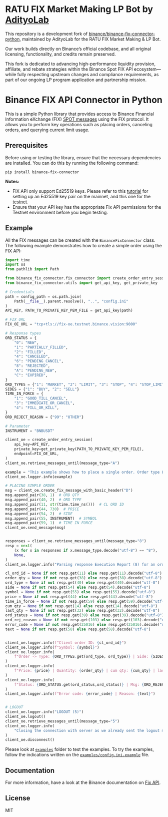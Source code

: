 # RATU FIX Market Making LP Bot by [AdityoLab](https://github.com/adityonugrohoid)

This repository is a development fork of [binance/binance-fix-connector-python](https://github.com/binance/binance-fix-connector-python), maintained by AdityoLab for the RATU FIX Market Making & LP Bot.

Our work builds directly on Binance’s official codebase, and all original licensing, functionality, and credits remain preserved.

This fork is dedicated to advancing high-performance liquidity provision, affiliate, and rebate strategies within the Binance Spot FIX API ecosystem—while fully respecting upstream changes and compliance requirements, as part of our ongoing LP program application and partnership mission.

# Binance FIX API Connector in Python

This is a simple Python library that provides access to Binance Financial Information eXchange (FIX) [SPOT messages](https://github.com/binance/binance-spot-api-docs/blob/master/fix-api.md#message-components) using the FIX protocol. 
It allows you to perform key operations such as placing orders, canceling orders, and querying current limit usage.

## Prerequisites

Before using or testing the library, ensure that the necessary dependencies are installed. You can do this by running the following command:
```
pip install binance-fix-connector
```

**Notes:**
- FIX API only support Ed25519 keys. Please refer to this [tutorial](https://www.binance.com/en/support/faq/how-to-generate-an-ed25519-key-pair-to-send-api-requests-on-binance-6b9a63f1e3384cf48a2eedb82767a69a) for setting up an Ed25519 key pair on the mainnet, and this one for the [testnet](https://testnet.binance.vision/).
- Ensure that your API key has the appropriate Fix API permissions for the Testnet environment before you begin testing.

## Example

All the FIX messages can be created with the `BinanceFixConnector` class. The following example demonstrates how to create a simple order using the FIX API:
```python
import time
import os
from pathlib import Path

from binance_fix_connector.fix_connector import create_order_entry_session
from binance_fix_connector.utils import get_api_key, get_private_key

# Credentials
path = config_path = os.path.join(
    Path(__file__).parent.resolve(), "..", "config.ini"
)
API_KEY, PATH_TO_PRIVATE_KEY_PEM_FILE = get_api_key(path)

# FIX URL
FIX_OE_URL = "tcp+tls://fix-oe.testnet.binance.vision:9000"

# Response types
ORD_STATUS = {
    "0": "NEW",
    "1": "PARTIALLY_FILLED",
    "2": "FILLED",
    "4": "CANCELED",
    "6": "PENDING_CANCEL",
    "8": "REJECTED",
    "A": "PENDING_NEW",
    "C": "EXPIRED",
}
ORD_TYPES = {"1": "MARKET", "2": "LIMIT", "3": "STOP", "4": "STOP_LIMIT"}
SIDES = {"1": "BUY", "2": "SELL"}
TIME_IN_FORCE = {
    "1": "GOOD_TILL_CANCEL",
    "3": "IMMEDIATE_OR_CANCEL",
    "4": "FILL_OR_KILL",
}
ORD_REJECT_REASON = {"99": "OTHER"}

# Parameter
INSTRUMENT = "BNBUSDT"

client_oe = create_order_entry_session(
    api_key=API_KEY,
    private_key=get_private_key(PATH_TO_PRIVATE_KEY_PEM_FILE),
    endpoint=FIX_OE_URL,
)
client_oe.retrieve_messages_until(message_type="A")

example = "This example shows how to place a single order. Order type LIMIT.\nCheck https://github.com/binance/binance-spot-api-docs/blob/master/fix-api.md#newordersingled for additional types."
client_oe.logger.info(example)

# PLACING SIMPLE ORDER
msg = client_oe.create_fix_message_with_basic_header("D")
msg.append_pair(38, 1)  # ORD QTY
msg.append_pair(40, 2)  # ORD TYPE
msg.append_pair(11, str(time.time_ns()))  # CL ORD ID
msg.append_pair(44, 730)  # PRICE
msg.append_pair(54, 2)  # SIDE
msg.append_pair(55, INSTRUMENT)  # SYMBOL
msg.append_pair(59, 1)  # TIME IN FORCE
client_oe.send_message(msg)


responses = client_oe.retrieve_messages_until(message_type="8")
resp = next(
    (x for x in responses if x.message_type.decode("utf-8") == "8"),
    None,
)
client_oe.logger.info("Parsing response Execution Report (8) for an order LIMIT type.")

cl_ord_id = None if not resp.get(11) else resp.get(11).decode("utf-8")
order_qty = None if not resp.get(38) else resp.get(38).decode("utf-8")
ord_type = None if not resp.get(40) else resp.get(40).decode("utf-8")
side = None if not resp.get(54) else resp.get(54).decode("utf-8")
symbol = None if not resp.get(55) else resp.get(55).decode("utf-8")
price = None if not resp.get(44) else resp.get(44).decode("utf-8")
time_in_force = None if not resp.get(59) else resp.get(59).decode("utf-8")
cum_qty = None if not resp.get(14) else resp.get(14).decode("utf-8")
last_qty = None if not resp.get(32) else resp.get(32).decode("utf-8")
ord_status = None if not resp.get(39) else resp.get(39).decode("utf-8")
ord_rej_reason = None if not resp.get(103) else resp.get(103).decode("utf-8")
error_code = None if not resp.get(25016) else resp.get(25016).decode("utf-8")
text = None if not resp.get(58) else resp.get(58).decode("utf-8")


client_oe.logger.info(f"Client order ID: {cl_ord_id}")
client_oe.logger.info(f"Symbol: {symbol}")
client_oe.logger.info(
    f"Order -> Type: {ORD_TYPES.get(ord_type, ord_type)} | Side: {SIDES.get(side, side)} | TimeInForce: {TIME_IN_FORCE.get(time_in_force,time_in_force)}",
)
client_oe.logger.info(
    f"Price: {price} | Quantity: {order_qty} | cum qty: {cum_qty} | last qty: {last_qty}"
)
client_oe.logger.info(
    f"Status: {ORD_STATUS.get(ord_status,ord_status)} | Msg: {ORD_REJECT_REASON.get(ord_rej_reason,ord_rej_reason)}",
)
client_oe.logger.info(f"Error code: {error_code} | Reason: {text}")


# LOGOUT
client_oe.logger.info("LOGOUT (5)")
client_oe.logout()
client_oe.retrieve_messages_until(message_type="5")
client_oe.logger.info(
    "Closing the connection with server as we already sent the logout message"
)
client_oe.disconnect()
```

Please look at [`examples`](./examples) folder to test the examples.
To try the examples, follow the indications written on the [`examples/config.ini.example`](./examples/config.ini.example) file.

## Documentation

For more information, have a look at the Binance documentation on [Fix API](https://developers.binance.com/docs/binance-spot-api-docs/fix-api).

## License
MIT